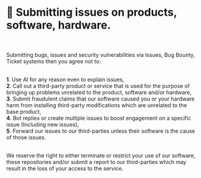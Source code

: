 # 🔧 Submitting issues on products, software, hardware.<br><br>
Submitting bugs, issues and security vulnerabilities via Issues, Bug Bounty, Ticket systems then you agree not to:<br><br>

**1**. Use AI for any reason even to explain issues,<br>
**2**. Call out a third-party product or service that is used for the purpose of bringing up problems unrelated to the product, software and/or hardware,<br>
**3**. Submit fraudulent claims that our software caused you or your hardware harm from installing third-party modifications which are unrelated to the base product,<br>
**4**. Bot replies or create multiple issues to boost engagement on a specific issue (Including new issues),<br>
**5**. Forward our issues to our third-parties unless their software is the cause of those issues.<br><br>

We reserve the right to either terminate or restrict your use of our software, these repositories and/or submit a report to our third-parties which may result in the loss of your access to the service.
